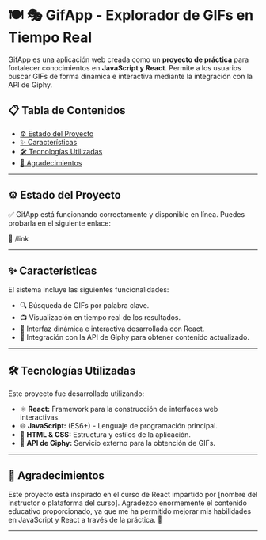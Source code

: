 # 🍽️ 🎭 **GifApp** - Explorador de GIFs en Tiempo Real

GifApp es una aplicación web creada como un **proyecto de práctica** para fortalecer conocimientos en **JavaScript y React**. Permite a los usuarios buscar GIFs de forma dinámica e interactiva mediante la integración con la API de Giphy.

## 📋 Tabla de Contenidos

- [⚙️ Estado del Proyecto](#️-estado-del-proyecto)
- [✨ Características](#-características)
- [🛠️ Tecnologías Utilizadas](#️-tecnologías-utilizadas)
- [🙏 Agradecimientos](#-instalación)

---

## ⚙️ Estado del Proyecto

✅ GifApp está funcionando correctamente y disponible en línea. Puedes probarla en el siguiente enlace:

🔗 /link

---

## ✨ Características

El sistema incluye las siguientes funcionalidades:
- 🔍 Búsqueda de GIFs por palabra clave.
- 📺 Visualización en tiempo real de los resultados.
- 🔄 Interfaz dinámica e interactiva desarrollada con React.
- 🔗 Integración con la API de Giphy para obtener contenido actualizado.

---

## 🛠️ Tecnologías Utilizadas

Este proyecto fue desarrollado utilizando:

- ⚛️ **React:** Framework para la construcción de interfaces web interactivas.
- 🌐 **JavaScript:** (ES6+) - Lenguaje de programación principal.
- 🎨 **HTML & CSS:** Estructura y estilos de la aplicación.
- 🔌 **API de Giphy:** Servicio externo para la obtención de GIFs.

---

## 🙏 Agradecimientos

Este proyecto está inspirado en el curso de React impartido por [nombre del instructor o plataforma del curso].
Agradezco enormemente el contenido educativo proporcionado, ya que me ha permitido mejorar mis habilidades en JavaScript y React a través de la práctica. 🚀

---
